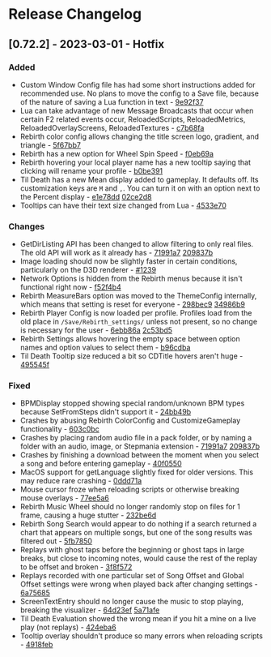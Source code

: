 # Release Changelog


## [0.72.2] - 2023-03-01 - Hotfix

### Added
- Custom Window Config file has had some short instructions added for recommended use. No plans to move the config to a Save file, because of the nature of saving a Lua function in text - [9e92f37](../../../commit/9e92f37884f8114f9d0801fa7d5b19ab287cf7f0)
- Lua can take advantage of new Message Broadcasts that occur when certain F2 related events occur, ReloadedScripts, ReloadedMetrics, ReloadedOverlayScreens, ReloadedTextures - [c7b68fa](../../../commit/c7b68fa2c5006e4751f424d264702ca887b9fb20)
- Rebirth color config allows changing the title screen logo, gradient, and triangle - [5f67bb7](../../../commit/5f67bb70ab2087254e2b275afd427c4922796c6a)
- Rebirth has a new option for Wheel Spin Speed - [f0eb69a](../../../commit/f0eb69a1b85c10e74d7ec1be8c2d1fbdf74419af)
- Rebirth hovering your local player name has a new tooltip saying that clicking will rename your profile - [b0be391](../../../commit/b0be3912a944b5e035626ab3d11c1bf91c1b8e9e)
- Til Death has a new Mean display added to gameplay. It defaults off. Its customization keys are `M` and `,`. You can turn it on with an option next to the Percent display - [e1e78dd](../../../commit/e1e78dd0c77d65964b95ca4ddf285baf6d9eb58c) [02ce2d8](../../../commit/02ce2d8a25126c80e578e40700b5e355e8a1feec)
- Tooltips can have their text size changed from Lua - [4533e70](../../../commit/4533e70352e25d94486793a2eef29ce04fa44f55)

### Changes
- GetDirListing API has been changed to allow filtering to only real files. The old API will work as it already has - [71991a7](../../../commit/71991a707c6037485873bb6c79cc04182239bee5) [209837b](../../../commit/209837b22abdb5cf418cb3bfce60ac0a18752f3a)
- Image loading should now be slightly faster in certain conditions, particularly on the D3D renderer - [#1239](../../../pull/1239)
- Network Options is hidden from the Rebirth menus because it isn't functional right now - [f52f4b4](../../../commit/f52f4b4d34f2474da367a05636c8250855d6569b)
- Rebirth MeasureBars option was moved to the ThemeConfig internally, which means that setting is reset for everyone - [298bec9](../../../commit/298bec9f894fab1b354651e112682edf7989e35c) [34986b9](../../../commit/34986b9bfd99a6240e0328c502a5a39c6a477204)
- Rebirth Player Config is now loaded per profile. Profiles load from the old place in `/Save/Rebirth_settings/` unless not present, so no change is necessary for the user - [6ebb86a](../../../commit/6ebb86af507a5bf0a9a3c00fe9cc486028f7fff2) [2c53bd5](../../../commit/2c53bd5d042a768a999be7fde348ed8a417684c3)
- Rebirth Settings allows hovering the empty space between option names and option values to select them - [b96cdba](../../../commit/b96cdbadb9f7ceef719244326d1f7d63472122e9)
- Til Death Tooltip size reduced a bit so CDTitle hovers aren't huge - [495545f](../../../commit/495545f6d5c6736a8da134549b9be0bcd0184d76)

### Fixed
- BPMDisplay stopped showing special random/unknown BPM types because SetFromSteps didn't support it - [24bb49b](../../../commit/24bb49bf929f72a23700bc70b36cd19c55442071)
- Crashes by abusing Rebirth ColorConfig and CustomizeGameplay functionality - [603c0bc](../../../commit/603c0bc15405939bda5106656028310f6c331330)
- Crashes by placing random audio file in a pack folder, or by naming a folder with an audio, image, or Stepmania extension - [71991a7](../../../commit/71991a707c6037485873bb6c79cc04182239bee5) [209837b](../../../commit/209837b22abdb5cf418cb3bfce60ac0a18752f3a)
- Crashes by finishing a download between the moment when you select a song and before entering gameplay - [40f0550](../../../commit/40f055016caf839363073b7d48ae7a8aebb066ab)
- MacOS support for getLanguage slightly fixed for older versions. This may reduce rare crashing - [0ddd71a](../../../commit/0ddd71ad22f3276468611938b3fdac670492219a)
- Mouse cursor froze when reloading scripts or otherwise breaking mouse overlays - [77ee5a6](../../../commit/77ee5a694c5fecf0f3698ea71ed3b3d37febaec1)
- Rebirth Music Wheel should no longer randomly stop on files for 1 frame, causing a huge stutter - [232be6d](../../../commit/232be6dd2552ab1a93a50cb1cfd8a7ac19d401d1)
- Rebirth Song Search would appear to do nothing if a search returned a chart that appears on multiple songs, but one of the song results was filtered out - [5fb7850](../../../commit/5fb7850c0facc856a3e07687ddec2055aa31a47f)
- Replays with ghost taps before the beginning or ghost taps in large breaks, but close to incoming notes, would cause the rest of the replay to be offset and broken - [3f8f572](../../../commit/3f8f5728c82cd328ceec70b89dcee5e958fbf24a)
- Replays recorded with one particular set of Song Offset and Global Offset settings were wrong when played back after changing settings - [6a75685](../../../commit/6a75685c1e2bfb413988af6946b90ed7bd5f4d48)
- ScreenTextEntry should no longer cause the music to stop playing, breaking the visualizer - [64d23ef](../../../commit/64d23efc643457b5a321d135843744d54be846bd) [5a71afe](../../../commit/5a71afed147b1f7ce0289e6984f86f8089de9e00)
- Til Death Evaluation showed the wrong mean if you hit a mine on a live play (not replays) - [424eba6](../../../commit/424eba6249221e339eea1a37d643fb38e02893e0)
- Tooltip overlay shouldn't produce so many errors when reloading scripts - [4918feb](../../../commit/4918feb1390ff4b40229893f4cab3200f6eb5e37)